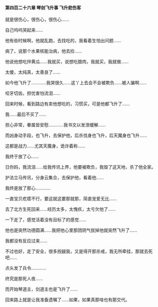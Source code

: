 #### 第四百二十六章 琴剑飞升事 飞升悲伤客

就是很伤心，很伤心，很伤心……

自己呜呜哭起来……

他有些时候啊，他就乱跑，去找吃的，我看着生怕出问题……

病了，说那个水果核能治病，他去捡……

他说他想吃拌黄瓜……我就买，说想吃腊肉，我就买，我就做……

太傻，太纯真，太善良了……

如今他飞升了…………我哭很久……这丫上去会不会被欺负……被人骗啊……

咬牙切齿，担忧害怕流泪……

回来时候，看到路边有卖他想吃的，习惯买，可是他都飞升了……

我……最后不买了……

担心非常，眷属皆安慰…………我书文以发泄缓解……

而凶身动手段，也飞升，去保护他，后杀伐身也飞升，后天魔身也飞升……

这都是战力……尤其天魔身，诡诈着称……

我终于放了心……

日你妈，我流泪……给我传讯上界，他要被欺负，我毁了这天地，杀了他全家。

护法立马传讯，分身云集合，去保护他，看着他……

我终是放了那心…………

一直宝贝疙瘩不行，要这就这要那就那，简直宠爱无比……

去了北方生死回来……经历太多，太愧疚，太亏欠他了……


一下走了，感觉活着没有目标了的感觉……

他也是突然功德圆满……我把他心里那团阴气拔掉他就突然飞升了……

我都没有反应过来……

不过也好，走了安全，很多觊觎我，又是得开那杀戒，我无所牵挂，那就去死吧……

点头发了兵令…………

终究是那死人夜……

而开始琴道主，剑道主也是飞升了……

回来路上就是让我准备遗嘱了……如果，如果真那啥也有那交代。


